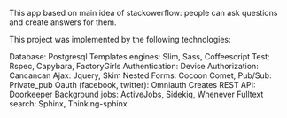 This app based on main idea of stackowerflow: people can ask questions and create answers for them.

This project was implemented by the following technologies:

Database: Postgresql
Templates engines: Slim, Sass, Coffeescript
Test: Rspec, Capybara, FactoryGirls
Authentication: Devise
Authorization: Cancancan
Ajax: Jquery, Skim
Nested Forms: Cocoon
Comet, Pub/Sub: Private_pub
Oauth (facebook, twitter): Omniauth
Creates REST API: Doorkeeper
Background jobs: ActiveJobs, Sidekiq, Whenever
Fulltext search: Sphinx, Thinking-sphinx